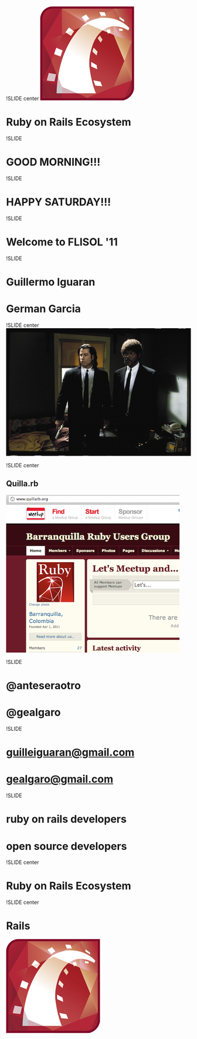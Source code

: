 !SLIDE center
![Rails](rails.png)
# Ruby on Rails Ecosystem #

!SLIDE
# GOOD MORNING!!! #

!SLIDE
# HAPPY SATURDAY!!! #

!SLIDE
# Welcome to FLISOL '11 #


!SLIDE
# Guillermo Iguaran #
# German Garcia #

!SLIDE center
![Pulp Fiction](pulp-fiction.png)

!SLIDE center
## Quilla.rb ##
![Quilla.rb](quillarb.png)

!SLIDE
# @anteseraotro #
# @gealgaro #

!SLIDE
# guilleiguaran@gmail.com #
# gealgaro@gmail.com #

!SLIDE
# ruby on rails developers #
# open source developers #

!SLIDE center
# Ruby on Rails Ecosystem #

!SLIDE center
# Rails #
![Rails](rails.png)

